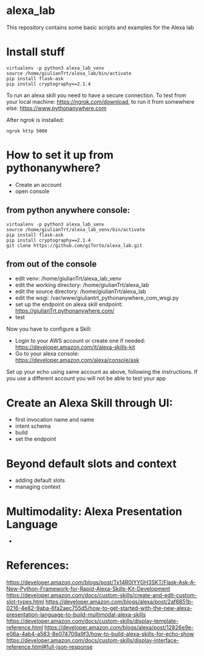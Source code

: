 # alexa_lab
This repository contains some basic scripts and examples for the Alexa lab

# Install stuff
```
virtualenv -p python3 alexa_lab_venv
source /home/giulianTrt/alexa_lab/bin/activate
pip install flask-ask
pip install cryptography==2.1.4
```

To run an alexa skill you need to have a secure connection. To test from your local machine: https://ngrok.com/download,
to run it from somewhere else:  https://www.pythonanywhere.com

After ngrok is installed:
```
ngrok http 5000
```

# How to set it up from pythonanywhere?
- Create an account
- open console

## from python anywhere console:
```
virtualenv -p python3 alexa_lab_venv
source /home/giulianTrt/alexa_lab_venv/bin/activate
pip install flask-ask
pip install cryptography==2.1.4
git clone https://github.com/giTorto/alexa_lab.git
```

## from out of the console
- edit venv: /home/giulianTrt/alexa_lab_venv
- edit the working directory: /home/giulianTrt/alexa_lab
- edit the source directory:  /home/giulianTrt/alexa_lab
- edit the wsgi:  /var/www/giuliantrt_pythonanywhere_com_wsgi.py
- set up the endpoint on alexa skill endpoint: https://giulianTrt.pythonanywhere.com/
- test

Now you have to configure a Skill:
- Login to your AWS account or create one if needed: https://developer.amazon.com/it/alexa-skills-kit
- Go to your alexa console: https://developer.amazon.com/alexa/console/ask

Set up your echo using same account as above, following the instructions. If you use a different account you will not be able to test your app


# Create an Alexa Skill through UI:
 - first invocation name and name
 - intent schema
 - build
 - set the endpoint

# Beyond default slots and context
- adding default slots
- managing context

# Multimodality: Alexa Presentation Language
-

# References:
https://developer.amazon.com/blogs/post/Tx14R0IYYGH3SKT/Flask-Ask-A-New-Python-Framework-for-Rapid-Alexa-Skills-Kit-Development
https://developer.amazon.com/docs/custom-skills/create-and-edit-custom-slot-types.html
https://developer.amazon.com/blogs/alexa/post/2af6851b-0216-4e82-9aba-6fa2aec755d5/how-to-get-started-with-the-new-alexa-presentation-language-to-build-multimodal-alexa-skills
https://developer.amazon.com/docs/custom-skills/display-template-reference.html
https://developer.amazon.com/blogs/alexa/post/12826e9e-e06a-4ab4-a583-8e074709a9f3/how-to-build-alexa-skills-for-echo-show
https://developer.amazon.com/docs/custom-skills/display-interface-reference.html#full-json-response
